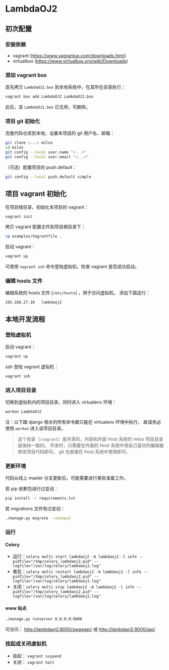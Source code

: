 # LambdaOJ2

## 初次配置

### 安装依赖

* vagrant (https://www.vagrantup.com/downloads.html)
* virtualbox (https://www.virtualbox.org/wiki/Downloads)

### 添加 vagrant box

首先拷贝 `LambdaOJ2.box` 到本地系统中，在其所在目录执行：

```bash
vagrant box add LambdaOJ2 LambdaOJ2.box
```

此后，该 `LambdaOJ2.box` 已无用，可删除。

### 项目 git 初始化

克隆代码仓库到本地，设置本项目的 git 用户名、邮箱：

```bash
git clone <...> milos
cd milos
git config --local user.name "<...>"
git config --local user.email "<...>"
```

（可选）配置项目的 push.default：

```bash
git config --local push.default simple
```

## 项目 vagrant 初始化

在项目根目录，初始化本项目的 vagrant：

```bash
vagrant init
```

拷贝 vagrant 配置文件到项目根目录下：

```bash
cp examples/Vagrantfile .
```

启动 vagrant：

```bash
vagrant up
```

可使用 `vagrant ssh` 命令登陆虚拟机，检查 vagrant 是否成功启动。

### 编辑 hosts 文件

编辑系统的 hosts 文件 (`/etc/hosts`) ，用于访问虚拟机。
添加下面这行：

```
192.168.27.10   lambdaoj2
```

## 本地开发流程

### 登陆虚拟机

启动 vagrant：

```bash
vagrant up
```

ssh 登陆 vagrant 虚拟机：

```bash
vagrant ssh
```

### 进入项目目录

切换到虚拟机内的项目目录，同时进入 virtualenv 环境：

```bash
workon LambdaOJ2
```

注：以下跟 django 相关的所有命令都只能在 virtualenv 环境中执行，
故请务必使用 `workon` 进入该项目目录。

> 这个目录（`/vagrant`）是共享的，内容和外面 Host 系统的 milos 项目目录是保持一致的。
> 开发时，只需要在外面的 Host 系统中用自己喜欢的编辑器修改项目代码即可。
> git 也直接在 Host 系统中使用即可。

### 更新环境

代码从线上 master 分支更新后，可能需要进行某些准备工作。

若 pip 依赖包进行过变动：

```bash
pip install -r requirements.txt
```

若 migrations 文件有过变动：

```bash
./manage.py migrate --noinput
```

### 运行

#### Celery

* 运行：`celery multi start lambdaoj2 -A lambdaoj2 -l info --pidfile="/tmp/celery_lambdaoj2.pid" --logfile="/var/log/celery/lambdaoj2.log"`
* 重启：`celery multi restart lambdaoj2 -A lambdaoj2 -l info --pidfile="/tmp/celery_lambdaoj2.pid" --logfile="/var/log/celery/lambdaoj2.log"`
* 关闭：`celery multi stop lambdaoj2 -A lambdaoj2 -l info --pidfile="/tmp/celery_lambdaoj2.pid" --logfile="/var/log/celery/lambdaoj2.log"`

#### www 站点

```bash
./manage.py runserver 0.0.0.0:8000
```

可访问：
[http://lambdaoj2:8000/swagger/](http://lambdaoj2:8000/swagger/)
或
[http://lambdaoj2:8000/api/](http://lambdaoj2:8000/api/)


### 挂起或关闭虚拟机

* 挂起： `vagrant suspend`
* 关闭： `vagrant halt`
